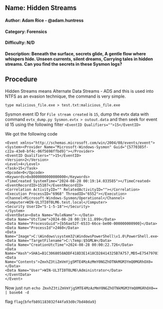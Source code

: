 ## Name: Hidden Streams
#### Author: Adam Rice - @adam.huntress
#### Category: Forensics
#### Difficulty: N/D
#### Description: Beneath the surface, secrets glide, A gentle flow where whispers hide. Unseen currents, silent dreams, Carrying tales in hidden streams. Can you find the secrets in these Sysmon logs?

## Procedure
Hidden Streams means Alternate Data Streams - ADS and this is used into NTFS as an evasion technique, the command is very simple. 

```type malicious_file.exe > test.txt:malicious_file.exe```

Sysmon event ID for ```File stream created``` is ```15```, dump the evtx data with command ```evtx_dump.py Sysmon.evtx > outout.data``` and then seek for event id 15 using the following filter ```<EventID Qualifiers="">15</EventID>```

We got the following code

```
<Event xmlns="http://schemas.microsoft.com/win/2004/08/events/event"><System><Provider Name="Microsoft-Windows-Sysmon" Guid="{5770385f-c22a-43e0-bf4c-06f5698ffbd9}"></Provider>
<EventID Qualifiers="">15</EventID>
<Version>2</Version>
<Level>4</Level>
<Task>15</Task>
<Opcode>0</Opcode>
<Keywords>0x8000000000000000</Keywords>
<TimeCreated SystemTime="2024-08-28 00:19:14.033585"></TimeCreated>
<EventRecordID>15107</EventRecordID>
<Correlation ActivityID="" RelatedActivityID=""></Correlation>
<Execution ProcessID="6968" ThreadID="6552"></Execution>
<Channel>Microsoft-Windows-Sysmon/Operational</Channel>
<Computer>WIN-UL3TI0T0LM6.test.local</Computer>
<Security UserID="S-1-5-18"></Security>
</System>
<EventData><Data Name="RuleName">-</Data>
<Data Name="UtcTime">2024-08-28 00:19:11.899</Data>
<Data Name="ProcessGuid">{b56ae52f-6533-66ce-be00-000000000900}</Data>
<Data Name="ProcessId">2460</Data>
<Data Name="Image">C:\Windows\system32\WindowsPowerShell\v1.0\PowerShell.exe</Data>
<Data Name="TargetFilename">C:\Temp:$5GMLW</Data>
<Data Name="CreationUtcTime">2024-08-28 00:00:22.726</Data>
<Data Name="Hash">SHA1=B1C3068058ADDF418D3E1418CD28414325B7A757,MD5=E754797031C6B367D0B6209092F34B3B,SHA256=F414CBA3A5D8C6EF18B1BE31F09C848447DDB37A5712E36EB7825E4E1EFAE868,IMPHASH=00000000000000000000000000000000</Data>
<Data Name="Contents">ZmxhZ3tiZmVmYjg5MTE4MzAzMmY0NGZhOTNkMGM3YmQ0MGRhOX0=  </Data>
<Data Name="User">WIN-UL3TI0T0LM6\Administrator</Data>
</EventData>
</Event>
```

Now just run ```echo ZmxhZ3tiZmVmYjg5MTE4MzAzMmY0NGZhOTNkMGM3YmQ0MGRhOX0== | base64 -d```

flag ```flag{bfefb891183032f44fa93d0c7bd40da9}```




